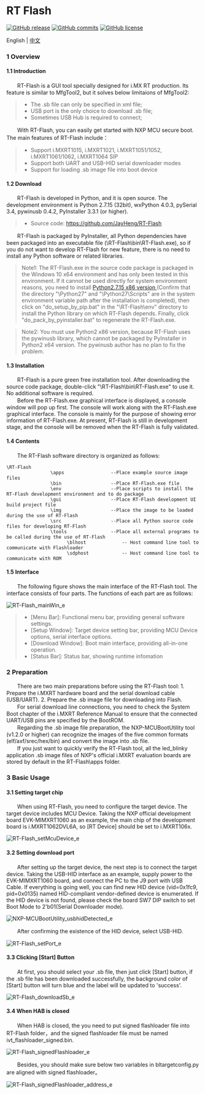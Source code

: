 # RT Flash

[![GitHub release](https://img.shields.io/github/release/JayHeng/RT-Flash.svg)](https://github.com/JayHeng/RT-Flash/releases/latest) [![GitHub commits](https://img.shields.io/github/commits-since/JayHeng/RT-Flash/v1.0.0.svg)](https://github.com/JayHeng/RT-Flash/compare/v1.0.0...master) [![GitHub license](https://img.shields.io/github/license/JayHeng/RT-Flash.svg)](https://github.com/JayHeng/RT-Flash/blob/master/LICENSE)

English | [中文](./README-zh.md)

### 1 Overview
#### 1.1 Introduction
　　RT-Flash is a GUI tool specially designed for i.MX RT production. Its feature is similar to MfgTool2, but it solves below limitaions of MfgTool2:  

> * The .sb file can only be specified in xml file;  
> * USB port is the only choice to download .sb file;  
> * Sometimes USB Hub is required to connect;  

　　With RT-Flash, you can easily get started with NXP MCU secure boot. The main features of RT-Flash include：  

> * Support i.MXRT1015, i.MXRT1021, i.MXRT1051/1052, i.MXRT1061/1062, i.MXRT1064 SIP  
> * Support both UART and USB-HID serial downloader modes  
> * Support for loading .sb image file into boot device  

#### 1.2 Download
　　RT-Flash is developed in Python, and it is open source. The development environment is Python 2.7.15 (32bit), wxPython 4.0.3, pySerial 3.4, pywinusb 0.4.2, PyInstaller 3.3.1 (or higher).  

> * Source code: https://github.com/JayHeng/RT-Flash  

　　RT-Flash is packaged by PyInstaller, all Python dependencies have been packaged into an executable file (\RT-Flash\bin\RT-Flash.exe), so if you do not want to develop RT-Flash for new feature, there is no need to install any Python software or related libraries.  

> Note1: The RT-Flash.exe in the source code package is packaged in the Windows 10 x64 environment and has only been tested in this environment. If it cannot be used directly for system environment reasons, you need to install [Python2.7.15 x86 version ](https://www.python.org/ftp/python/2.7.15/python-2.7.15.msi)(Confirm that the directory "\Python27\" and "\Python27\Scripts\" are in the system environment variable path after the installation is completed), then click on "do_setup_by_pip.bat" in the "\RT-Flash\env\" directory to install the Python library on which RT-Flash depends. Finally, click "do_pack_by_pyinstaller.bat" to regenerate the RT-Flash.exe.  

> Note2: You must use Python2 x86 version, because RT-Flash uses the pywinusb library, which cannot be packaged by PyInstaller in Python2 x64 version. The pywinusb author has no plan to fix the problem.  

#### 1.3 Installation
　　RT-Flash is a pure green free installation tool. After downloading the source code package, double-click "\RT-Flash\bin\RT-Flash.exe" to use it. No additional software is required.  
　　Before the RT-Flash.exe graphical interface is displayed, a console window will pop up first. The console will work along with the RT-Flash.exe graphical interface. The console is mainly for the purpose of showing error information of RT-Flash.exe. At present, RT-Flash is still in development stage, and the console will be removed when the RT-Flash is fully validated.

#### 1.4 Contents
　　The RT-Flash software directory is organized as follows:  
```text
\RT-Flash
                \apps                 --Place example source image files
                \bin                  --Place RT-Flash.exe file
                \env                  --Place scripts to install the RT-Flash development environment and to do package
                \gui                  --Place RT-Flash development UI build project file
                \img                  --Place the image to be loaded during the use of RT-Flash
                \src                  --Place all Python source code files for developing RT-Flash
                \tools                --Place all external programs to be called during the use of RT-Flash
                      \blhost             -- Host command line tool to communicate with Flashloader
                      \sdphost            -- Host command line tool to communicate with ROM
```
#### 1.5 Interface
　　The following figure shows the main interface of the RT-Flash tool. The interface consists of four parts. The functions of each part are as follows:  

![RT-Flash_mainWin_e](http://henjay724.com/image/cnblogs/rtFlash_v1_0_0_mainWin_ee.png)

> * [Menu Bar]: Functional menu bar, providing general software settings.  
> * [Setup Window]: Target device setting bar, providing MCU Device options, serial interface options.  
> * [Download Window]: Boot main interface, providing all-in-one operation.  
> * [Status Bar]: Status bar, showing runtime infomation  

### 2 Preparation
　　There are two main preparations before using the RT-Flash tool: 1. Prepare the i.MXRT hardware board and the serial download cable (USB/UART). 2. Prepare the .sb image file for downloading into Flash.  
　　For serial download line connections, you need to check the System Boot chapter of the i.MXRT Reference Manual to ensure that the connected UART/USB pins are specified by the BootROM.  
　　Regarding the .sb image file preparation, the NXP-MCUBootUtility tool (v1.2.0 or higher) can recognize the images of the five common formats (elf/axf/srec/hex/bin) and convert the image into .sb file.  
　　If you just want to quickly verify the RT-Flash tool, all the led_blinky application .sb image files of NXP's official i.MXRT evaluation boards are stored by default in the RT-Flash\apps folder.  

### 3 Basic Usage
#### 3.1 Setting target chip
　　When using RT-Flash, you need to configure the target device. The target device includes MCU Device. Taking the NXP official development board EVK-MIMXRT1060 as an example, the main chip of the development board is i.MXRT1062DVL6A, so [RT Device] should be set to i.MXRT106x.  

![RT-Flash_setMcuDevice_e](http://henjay724.com/image/cnblogs/rtFlash_v1_0_0_setMcuDevice_rt1060_e.png)

#### 3.2 Setting download port
　　After setting up the target device, the next step is to connect the target device. Taking the USB-HID interface as an example, supply power to the EVK-MIMXRT1060 board, and connect the PC to the J9 port with USB Cable. If everything is going well, you can find new HID device (vid=0x1fc9, pid=0x0135) named HID-compliant vendor-defined device is enumerated. If the HID device is not found, please check the board SW7 DIP switch to set Boot Mode to 2'b01(Serial Downloader mode).  

![NXP-MCUBootUtility_usbhidDetected_e](http://henjay724.com/image/cnblogs/nxpSecBoot_usbhidDetected_e.png)

　　After confirming the existence of the HID device, select USB-HID.  

![RT-Flash_setPort_e](http://henjay724.com/image/cnblogs/rtFlash_v1_0_0_setPort_usb_e.png)

#### 3.3 Clicking [Start] Button
　　At first, you should select your .sb file, then just click [Start] button, if the .sb file has been downloaded successfully, the background color of [Start] button will turn blue and the label will be updated to 'success'.  

![RT-Flash_downloadSb_e](http://henjay724.com/image/cnblogs/rtFlash_v1_0_0_downloadSb_success_e.png)

#### 3.4 When HAB is closed
　　When HAB is closed, the you need to put signed flashloader file into RT-Flash folder，and the signed flashloader file must be named ivt_flashloader_signed.bin.  

![RT-Flash_signedFlashloader_e](http://henjay724.com/image/cnblogs/rtFlash_v1_0_0_signedFlashloader.PNG)

　　Besides, you should make sure below two variables in bltargetconfig.py are aligned with signed flashloader。  

![RT-Flash_signedFlashloader_address_e](http://henjay724.com/image/cnblogs/rtFlash_v1_0_0_signedFlashloader_address_e.png)



